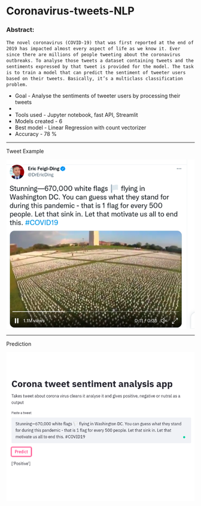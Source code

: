 # Coronavirus-tweets-NLP  
### Abstract:  
    The novel coronavirus (COVID-19) that was first reported at the end of 2019 has impacted almost every aspect of life as we know it. Ever since there are millions of people tweeting about the coronavirus outbreaks. To analyse those tweets a dataset containing tweets and the sentiments expressed by that tweet is provided for the model. The task is to train a model that can predict the sentiment of tweeter users based on their tweets. Basically, it’s a multiclass classification problem.
- Goal - Analyse the sentiments of tweeter users by processing their tweets  
- 
- Tools used - Jupyter notebook, fast API, Streamlit
- Models created - 6
- Best model - Linear Regression with count vectorizer
- Accuracy - 78 %

---
Tweet Example

![TweetExample](/Data/Screenshot%20from%202021-09-20%2011-37-44.png)

****
Prediction

![Prediction](/Data/Screenshot%20from%202021-09-22%2012-02-13.png)
